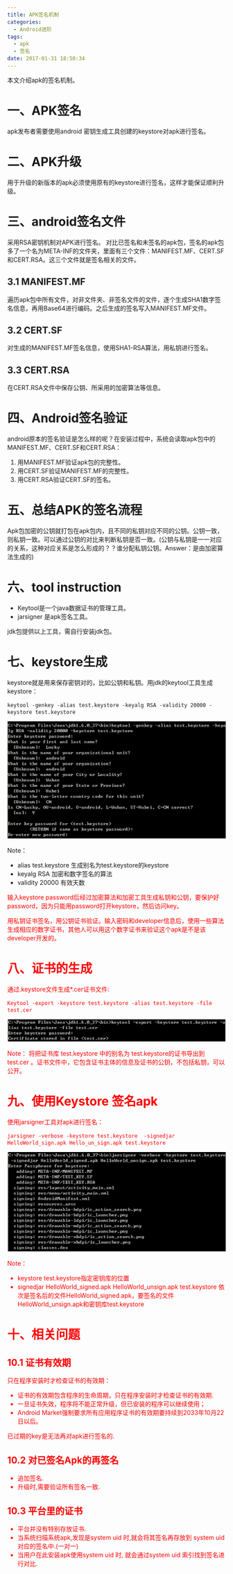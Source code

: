 ```yaml
---
title: APK签名机制
categories:
  - Android进阶
tags:
  - apk
  - 签名
date: 2017-01-31 18:50:34
---
```


本文介绍apk的签名机制。

<!-- more -->


# 一、APK签名

apk发布者需要使用android 密钥生成工具创建的keystore对apk进行签名。

# 二、APK升级

用于升级的新版本的apk必须使用原有的keystore进行签名，这样才能保证顺利升级。

# 三、android签名文件

采用RSA密钥机制对APK进行签名。
对比已签名和未签名的apk包，签名的apk包多了一个名为META-INF的文件夹，里面有三个文件：MANIFEST.MF、CERT.SF和CERT.RSA。这三个文件就是签名相关的文件。

## 3.1 MANIFEST.MF

遍历apk包中所有文件，对非文件夹、非签名文件的文件，逐个生成SHA1数字签名信息，再用Base64进行编码。之后生成的签名写入MANIFEST.MF文件。

## 3.2 CERT.SF

对生成的MANIFEST.MF签名信息，使用SHA1-RSA算法，用私钥进行签名。

## 3.3 CERT.RSA

在CERT.RSA文件中保存公钥、所采用的加密算法等信息。

# 四、Android签名验证

android原本的签名验证是怎么样的呢？在安装过程中，系统会读取apk包中的MANIFEST.MF、CERT.SF和CERT.RSA：

1. 用MANIFEST.MF验证apk包的完整性。
2. 用CERT.SF验证MANIFEST.MF的完整性。
3. 用CERT.RSA验证CERT.SF的签名。

# 五、总结APK的签名流程

Apk包加密的公钥就打包在apk包内，且不同的私钥对应不同的公钥。公钥一致，则私钥一致。可以通过公钥的对比来判断私钥是否一致。(公钥与私钥是一一对应的关系，这种对应关系是怎么形成的？？谁分配私钥公钥。Answer：是由加密算法生成的)

# 六、tool instruction

- Keytool是一个java数据证书的管理工具。
- jarsigner  是apk签名工具。

jdk包提供以上工具，需自行安装jdk包。

# 七、keystore生成

keystore就是用来保存密钥对的，比如公钥和私钥。用jdk的keytool工具生成keystore：

```
keytool -genkey -alias test.keystore -keyalg RSA -validity 20000 -keystore test.keystore 
```

![keystore-generate.png](/img/archives/keystore-generate.png)

Note：
- alias test.keystore 生成别名为test.keystore的keystore
- keyalg RSA 加密和数字签名的算法
- validity 20000 有效天数


<font color="red">输入keystore password后经过加密算法和加密工具生成私钥和公钥，要保护好password，因为只能用password打开keystore，然后访问key。

用私钥证书签名，用公钥证书验证。输入密码和developer信息后，使用一些算法生成相应的数字证书，其他人可以用这个数字证书来验证这个apk是不是该developer开发的。

# 八、证书的生成

通过.keystore文件生成*.cer证书文件:

```
Keytool -export -keystore test.keystore -alias test.keystore -file test.cer
```

![keystore-export.png](/img/archives/keystore-export.png)

Note：
将把证书库 test.keystore 中的别名为 test.keystore的证书导出到 test.cer 。证书文件中，它包含证书主体的信息及证书的公钥，不包括私钥，可以公开。 

# 九、使用Keystore 签名apk

使用jarsigner工具对apk进行签名：

```
jarsigner -verbose -keystore test.keystore  -signedjar HelloWorld_sign.apk Hello_un_sign.apk test.keystore
```

![apk-sign.png](/img/archives/apk-sign.png)

Note：
- keystore  test.keystore指定密钥库的位置
- signedjar  HelloWorld_signed.apk HelloWorld_unsign.apk test.keystore  依次是签名后的文件HelloWorld_signed.apk，要签名的文件HelloWorld_unsign.apk和密钥库test.keystore  

# 十、相关问题

## 10.1 证书有效期

只在程序安装时才检查证书的有效期：
- 证书的有效期包含程序的生命周期，只在程序安装时才检查证书的有效期.
- 一旦证书失效，程序将不能正常升级，但已安装的程序可以继续使用；
- Android Market强制要求所有应用程序证书的有效期要持续到2033年10月22日以后。

已过期的key是无法再对apk进行签名的.

## 10.2 对已签名Apk的再签名

- 追加签名.
- 升级时,需要验证所有签名一致.

## 10.3 平台里的证书

- 平台并没有特别存放证书.
- 当系统扫描系统apk,发现是system uid 时,就会将其签名再存放到 system uid对应的签名中.(一对一)
- 当用户在此安装apk使用system uid 时, 就会通过system uid 索引找到签名进行对比.





